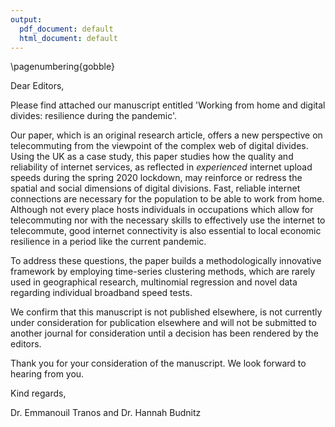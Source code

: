 ```yaml
---
output:
  pdf_document: default
  html_document: default
---
```


\pagenumbering{gobble}


Dear Editors,

Please find attached our manuscript entitled 'Working from home and digital
divides: resilience during the pandemic'.

Our paper, which is an original research article, offers a new perspective on
telecommuting from the viewpoint of the complex web of digital divides.
Using the UK as a case study, this paper studies how the quality and reliability
of internet services, as reflected in *experienced* internet upload speeds
during the spring 2020 lockdown, may reinforce or redress the spatial and social
dimensions of digital divisions. Fast, reliable internet connections are necessary
for the population to be able to work from home. Although not every place hosts
individuals in occupations which allow for telecommuting nor with the necessary
skills to effectively use the internet to telecommute, good internet connectivity
is also essential to local economic resilience in a period like the current pandemic.

To address these questions, the paper builds a methodologically innovative framework
by employing time-series clustering methods, which are rarely used in geographical
research, multinomial regression and novel data regarding
individual broadband speed tests.

We confirm that this manuscript is not published elsewhere, is not currently
under consideration for publication elsewhere and will not be submitted to
another journal for consideration until a decision has been rendered by the editors.

Thank you for your consideration of the manuscript.
We look forward to hearing from you.


Kind regards,

Dr. Emmanouil Tranos and Dr. Hannah Budnitz
